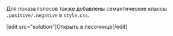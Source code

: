 Для показа голосов также добавлены семантические классы `.positive/.negative` в `style.css`.

[edit src="solution"]Открыть в песочнице[/edit]